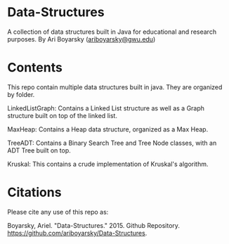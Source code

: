 # Data-Structures
A collection of data structures built in Java for educational and research purposes.
By Ari Boyarsky (ariboyarsky@gwu.edu)

# Contents
This repo contain multiple data structures built in java. They are organized by folder.

LinkedListGraph: Contains a Linked List structure as well as a Graph structure built on top of the linked list.

MaxHeap: Contains a Heap data structure, organized as a Max Heap.

TreeADT: Contains a Binary Search Tree and Tree Node classes, with an ADT Tree built on top.

Kruskal: This contains a crude implementation of Kruskal's algorithm. 

# Citations

Please cite any use of this repo as:

Boyarsky, Ariel. "Data-Structures." 2015. Github Repository. https://github.com/ariboyarsky/Data-Structures.
